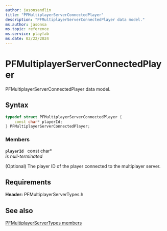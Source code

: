 ```yaml
---
author: jasonsandlin
title: "PFMultiplayerServerConnectedPlayer"
description: "PFMultiplayerServerConnectedPlayer data model."
ms.author: jasonsa
ms.topic: reference
ms.service: playfab
ms.date: 02/22/2024
---
```


# PFMultiplayerServerConnectedPlayer  

PFMultiplayerServerConnectedPlayer data model.  

## Syntax  
  
```cpp
typedef struct PFMultiplayerServerConnectedPlayer {  
    const char* playerId;  
} PFMultiplayerServerConnectedPlayer;  
```
  
### Members  
  
**`playerId`** &nbsp; const char*  
*is null-terminated*  
  
(Optional) The player ID of the player connected to the multiplayer server.
  
  
## Requirements  
  
**Header:** PFMultiplayerServerTypes.h
  
## See also  
[PFMultiplayerServerTypes members](../pfmultiplayerservertypes_members.md)  

  
  
